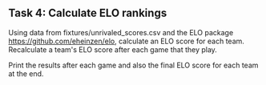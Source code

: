 ## Task 4: Calculate ELO rankings

Using data from fixtures/unrivaled_scores.csv and the ELO package https://github.com/eheinzen/elo, calculate an ELO score for each team. Recalculate a team's ELO score after each game that they play.

Print the results after each game and also the final ELO score for each team at the end.
